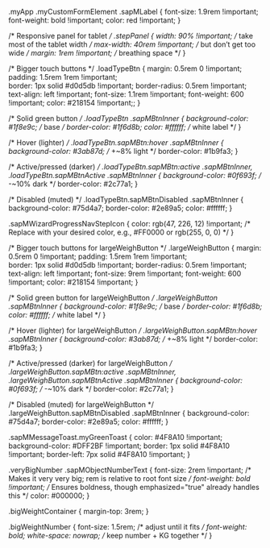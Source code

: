 .myApp .myCustomFormElement .sapMLabel {
    font-size: 1.9rem !important;
    font-weight: bold !important;
    color: red !important;
}

/* Responsive panel for tablet */
.stepPanel {
    width: 90% !important;     /* take most of the tablet width */
    max-width: 40rem !important;          /* but don’t get too wide */
    margin: 1rem !important;              /* breathing space */
}

/* Bigger touch buttons */
.loadTypeBtn {
    margin: 0.5rem 0 !important;
    padding: 1.5rem 1rem !important;     
    border: 1px solid #d0d5db !important;
    border-radius: 0.5rem !important;
    text-align: left !important;
    font-size: 1.1rem !important;
    font-weight: 600 !important;
    color: #218154 !important;;
}

/* Solid green button */
.loadTypeBtn .sapMBtnInner {
    background-color: #1f8e9c;     /* base */
    border-color: #1f6d8b;
    color: #ffffff;                /* white label */
}

/* Hover (lighter) */
.loadTypeBtn.sapMBtn:hover .sapMBtnInner {
    background-color: #3ab87d;     /* +~8% light */
    border-color: #1b9fa3;
}

/* Active/pressed (darker) */
.loadTypeBtn.sapMBtn:active .sapMBtnInner,
.loadTypeBtn.sapMBtnActive .sapMBtnInner {
    background-color: #0f693f;     /* -~10% dark */
    border-color: #2c77a1;
}

/* Disabled (muted) */
.loadTypeBtn.sapMBtnDisabled .sapMBtnInner {
    background-color: #75d4a7;
    border-color: #2e89a5;
    color: #ffffff;
}

.sapMWizardProgressNavStepIcon {
    color: rgb(47, 226, 12) !important; /* Replace with your desired color, e.g., #FF0000 or rgb(255, 0, 0) */
}

/* Bigger touch buttons for largeWeighButton */
.largeWeighButton {
    margin: 0.5rem 0 !important;
    padding: 1.5rem 1rem !important;     
    border: 1px solid #d0d5db !important;
    border-radius: 0.5rem !important;
    text-align: left !important;
    font-size: 9rem !important;
    font-weight: 600 !important;
    color: #218154 !important;
}

/* Solid green button for largeWeighButton */
.largeWeighButton .sapMBtnInner {
    background-color: #1f8e9c;     /* base */
    border-color: #1f6d8b;
    color: #ffffff;                /* white label */
}

/* Hover (lighter) for largeWeighButton */
.largeWeighButton.sapMBtn:hover .sapMBtnInner {
    background-color: #3ab87d;     /* +~8% light */
    border-color: #1b9fa3;
}

/* Active/pressed (darker) for largeWeighButton */
.largeWeighButton.sapMBtn:active .sapMBtnInner,
.largeWeighButton.sapMBtnActive .sapMBtnInner {
    background-color: #0f693f;     /* -~10% dark */
    border-color: #2c77a1;
}

/* Disabled (muted) for largeWeighButton */
.largeWeighButton.sapMBtnDisabled .sapMBtnInner {
    background-color: #75d4a7;
    border-color: #2e89a5;
    color: #ffffff;
}

.sapMMessageToast.myGreenToast {
    color: #4F8A10 !important;
    background-color: #DFF2BF !important;
    border: 1px solid #4F8A10 !important;
    border-left: 7px solid #4F8A10 !important;
}

.veryBigNumber .sapMObjectNumberText {
    font-size: 2rem !important; /* Makes it very very big; rem is relative to root font size */
    font-weight: bold !important; /* Ensures boldness, though emphasized="true" already handles this */
    color: #000000;
}


.bigWeightContainer {
  margin-top: 3rem;
}

.bigWeightNumber {
  font-size: 1.5rem;     /* adjust until it fits */
  font-weight: bold;
  white-space: nowrap;   /* keep number + KG together */
}
 
